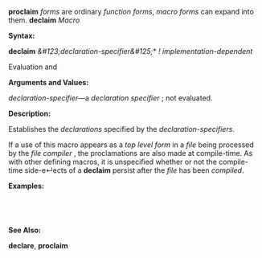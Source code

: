 **proclaim** *forms* are ordinary *function forms*, *macro forms* can expand into them. **declaim** *Macro* 



**Syntax:** 



**declaim** *\&#123;declaration-specifier\&#125;*\* *! implementation-dependent* 



Evaluation and 



 



 



**Arguments and Values:** 



*declaration-specifier*—a *declaration specifier* ; not evaluated. 



**Description:** 



Establishes the *declarations* specified by the *declaration-specifiers*. 



If a use of this macro appears as a *top level form* in a *file* being processed by the *file compiler* , the proclamations are also made at compile-time. As with other defining macros, it is unspecified whether or not the compile-time side-e↵ects of a **declaim** persist after the *file* has been *compiled*. 



**Examples:**
```lisp
 




```
**See Also:** 



**declare**, **proclaim** 



